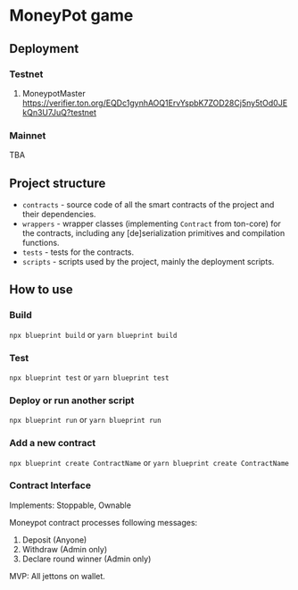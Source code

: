 # MoneyPot game

## Deployment

### Testnet
1. MoneypotMaster https://verifier.ton.org/EQDc1gynhAOQ1ErvYspbK7ZOD28Cj5ny5tOd0JEkQn3U7JuQ?testnet

### Mainnet
TBA

## Project structure

-   `contracts` - source code of all the smart contracts of the project and their dependencies.
-   `wrappers` - wrapper classes (implementing `Contract` from ton-core) for the contracts, including any [de]serialization primitives and compilation functions.
-   `tests` - tests for the contracts.
-   `scripts` - scripts used by the project, mainly the deployment scripts.

## How to use

### Build

`npx blueprint build` or `yarn blueprint build`

### Test

`npx blueprint test` or `yarn blueprint test`

### Deploy or run another script

`npx blueprint run` or `yarn blueprint run`

### Add a new contract

`npx blueprint create ContractName` or `yarn blueprint create ContractName`

### Contract Interface

Implements: Stoppable, Ownable

Moneypot contract processes following messages:

1. Deposit (Anyone)
2. Withdraw (Admin only)
3. Declare round winner (Admin only)

MVP: All jettons on wallet.

